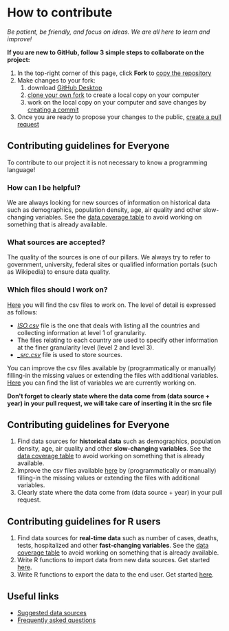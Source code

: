 # How to contribute

_Be patient, be friendly, and focus on ideas. We are all here to learn and improve!_

__If you are new to GitHub, follow 3 simple steps to collaborate on the project:__

1. In the top-right corner of this page, click **Fork** to [copy the repository](https://help.github.com/en/github/getting-started-with-github/fork-a-repo)
2. Make changes to your fork:
   1. download [GitHub Desktop](https://desktop.github.com/)
   2. [clone your own fork](https://help.github.com/en/desktop/contributing-to-projects/cloning-and-forking-repositories-from-github-desktop#cloning-repositories) to create a local copy on your computer 
   3. work on the local copy on your computer and save changes by [creating a commit](https://help.github.com/en/desktop/contributing-to-projects/committing-and-reviewing-changes-to-your-project)
3. Once you are ready to propose your changes to the public, [create a pull request](https://help.github.com/en/github/collaborating-with-issues-and-pull-requests/creating-a-pull-request-from-a-fork) 

## Contributing guidelines for Everyone

To contribute to our project it is not necessary to know a programming language!
### How can I be helpful?
We are always looking for new sources of information on historical data such as demographics, population density, age, air quality and other slow-changing variables. See the [data coverage table](https://storage.covid19datahub.io/coverage.html) to avoid working on something that is already available.

### What sources are accepted?
The quality of the sources is one of our pillars. We always try to refer to government, university, federal sites or qualified information portals (such as Wikipedia) to ensure data quality.

### Which files should I work on?
[Here](https://github.com/covid19datahub/COVID19/tree/master/inst/extdata/db) you will find the csv files to work on. The level of detail is expressed as follows:
- *[ISO.csv](https://github.com/covid19datahub/COVID19/blob/master/inst/extdata/db/ISO.csv)* file is the one that deals with listing all the countries and collecting information at level 1 of granularity.
- The files relating to each country are used to specify other information at the finer granularity level (level 2 and level 3).
- *[_src.csv](https://github.com/covid19datahub/COVID19/blob/master/inst/extdata/db/_src.csv)* file is used to store sources.

You can improve the csv files available by (programmatically or manually) filling-in the missing values or extending the files with additional variables. 
[Here](https://github.com/covid19datahub/COVID19#dataset) you can find the list of variables we are currently working on.

**Don't forget to clearly state where the data come from (data source + year) in your pull request, we will take care of inserting it in the src file**

## Contributing guidelines for Everyone

1. Find data sources for **historical data** such as demographics, population density, age, air quality and other **slow-changing variables**. See the [data coverage table](https://storage.covid19datahub.io/coverage.html) to avoid working on something that is already available.
2. Improve the csv files available [here](https://github.com/covid19datahub/COVID19/tree/master/inst/extdata/db) by (programmatically or manually) filling-in the missing values or extending the files with additional variables.
3. Clearly state where the data come from (data source + year) in your pull request. 

## Contributing guidelines for R users

1. Find data sources for **real-time data** such as number of cases, deaths, tests, hospitalized and other **fast-changing variables**. See the [data coverage table](https://storage.covid19datahub.io/coverage.html) to avoid working on something that is already available.
2. Write R functions to import data from new data sources. Get started [here](https://github.com/covid19datahub/COVID19/blob/master/R/ds_datasource.R).
3. Write R functions to export the data to the end user. Get started [here](https://github.com/covid19datahub/COVID19/blob/master/R/iso_ISO.R).

## Useful links

- [Suggested data sources](https://github.com/covid19datahub/COVID19/blob/master/TODO.md)
- [Frequently asked questions](https://github.com/covid19datahub/COVID19/blob/master/FAQ.md)
